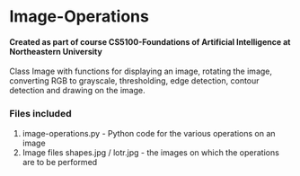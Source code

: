# Image-Operations
<h4>Created as part of course CS5100-Foundations of Artificial Intelligence at Northeastern University</h4>

<div>

<p>Class Image with functions for displaying an image, rotating the image, converting RGB to grayscale, thresholding, edge detection, contour detection and drawing on the image.<p>

<h3>Files included</h3>

<ol>
<li>image-operations.py - Python code for the various operations on an image</li>
<li>Image files shapes.jpg / lotr.jpg - the images on which the operations are to be performed</li>
</ol>

</div>
